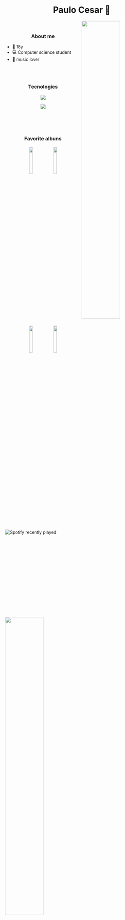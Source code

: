  <h1 align="center">Paulo Cesar 📗</h1>
 <div>
   <img align="right" src="https://cdn.discordapp.com/attachments/1020046868794847412/1025104396905873438/8c8f55031342899312a5471a18baeb56.jpg" width="50%"/>
 </div>

<br>
 
<div>
 <h3 align="center">About me</h3>
 <ul>
   <li>🎈 18y</li>
   <li>💻 Computer science student</li>
   <li>🎵 music lover</li>
 <ul>
</div>

<div align="center">
  <br>
  <br>
  <h3>Tecnologies</h3>
    <p>
        <img src="https://skillicons.dev/icons?i=html,css,js,tailwind" />
    </p>
    <p>
        <img src="https://skillicons.dev/icons?i=java,python,c" />
    </p>
   <br>
</div>
 
<br>

<img align="left" src="https://cdn.discordapp.com/attachments/1020046868794847412/1025103164808114227/iam4ming-anime.gif" width="50%"/>

<br>
  
<div align="center">
  <h3> Favorite albuns </h3>
  <div>
    <img src="https://t2.genius.com/unsafe/631x0/https%3A%2F%2Fimages.genius.com%2F395eb4a5e6aa04c8574425345cd816f5.894x894x1.png" width="15%">
    <img src="https://t2.genius.com/unsafe/631x0/https%3A%2F%2Fimages.genius.com%2F522b64c7d14b49c118a4b18bed212278.1000x1000x1.jpg" width="15%">
  </div>
  <div>
    <img src="https://t2.genius.com/unsafe/631x0/https%3A%2F%2Fimages.genius.com%2F0163fd2bf458dcb8fa4a276b1b03fe98.999x999x1.png" width="15%">
    <img src="https://t2.genius.com/unsafe/631x0/https%3A%2F%2Fimages.genius.com%2Feae7745edb096f44cccfd9123e52a4f1.1000x1000x1.png" width="15%">
  </div>
</div>

<br>
<br>
<br>
<br>

![Spotify recently played](https://spotify-recently-played-readme.vercel.app/api?user=4gvin36hbuyictiwzrvnis9b1&count=5&width=1000)

